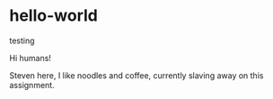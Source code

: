 # hello-world
testing

Hi humans!

Steven here, I like noodles and coffee, currently slaving away on this assignment. 
